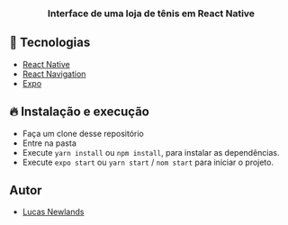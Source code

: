 <h3 align="center">
  Interface de uma loja de tênis em React Native
</h3>

## 🚀 Tecnologias 

- [React Native](https://facebook.github.io/react-native)
- [React Navigation](https://reactnavigation.org)
- [Expo](https://expo.io)

## 🔥 Instalação e execução

- Faça um clone desse repositório
- Entre na pasta
- Execute `yarn install` ou `npm install`, para instalar as dependências.
- Execute `expo start` ou `yarn start` / `nom start` para iniciar o projeto.

## Autor
- [Lucas Newlands](https://github.com/newlandslucas)
